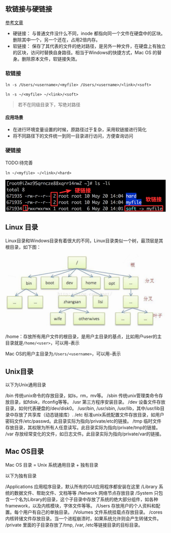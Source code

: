 ## 软链接与硬链接

[参考文章](https://www.jianshu.com/p/dde6a01c4094)

- 硬链接： 与普通文件没什么不同，inode 都指向同一个文件在硬盘中的区块。删除其中一个，另一个还在，占用2倍内存。
- 软链接： 保存了其代表的文件的绝对路径，是另外一种文件，在硬盘上有独立的区块，访问时替换自身路径。相当于Windows的快捷方式，Mac OS 的替身。删除原本文件，软链接失效。

### 软链接

```
ln -s /Users/<username>/<myfile> /Users/<username>/<link>/<soft>
```

```
ln -s ~/<myfile> ~/<link>/<soft>
```

> 若不在同级目录下，写绝对路径

#### 应用场景

- 在进行环境变量设置的时候，原路径过于复杂，采用软链接进行简化
- 将不同路径下的文件统一到同一目录进行访问，方便查询访问

### 硬链接

TODO:待完善

```
ln ~/<myfile> ~/<link>/<hard>
```

![img](/assets/images/linux/image-201908151615.png)

## Linux 目录

Linux目录和Windows目录有着很大的不同，Linux目录类似一个树，最顶层是其根目录，如下图：

![image-20190816100759803](/assets/images/linux/image-20190816100759803.png)

/home：存放所有用户文件的根目录，是用户主目录的基点，比如用户user的主目录就是`/home/<user>`，可以用`~`表示

Mac OS的用户主目录为`/Users/<username>`，可以用`~`表示

## Unix目录

以下为Unix通用目录

/bin       传统unix命令的存放目录，如ls，rm，mv等。 
/sbin      传统unix管理类命令存放目录，如fdisk，ifconfig等等。 
/usr       第三方程序安装目录。 
/dev       设备文件存放目录，如何代表硬盘的/dev/disk0。
/usr/bin, /usr/sbin, /usr/lib，其中/usr/lib目录中存放了共享库（动态链接库）. 
/etc       标准unix系统配置文件存放目录，如用户密码文件/etc/passwd。此目录实际为指向/private/etc的链接。 
/tmp       临时文件存放目录，其权限为所有人任意读写。此目录实际为指向/private/tmp的链接。 
/var       存放经常变化的文件，如日志文件。此目录实际为指向/private/var的链接。

## Mac OS目录

Mac OS 目录 = Unix 系统通用目录 + 独有目录

以下为独有目录

/Applications        应用程序目录，默认所有的GUI应用程序都安装在这里
/Library             系统的数据文件、帮助文件、文档等等
/Network             网络节点存放目录
/System              只包含一个名为Library的目录，这个子目录中存放了系统的绝大部分组件，如各种framework，以及内核模块，字体文件等等。
/Users               存放用户的个人资料和配置。每个用户有自己的单独目录。
/Volumes             文件系统挂载点存放目录。 
/cores               内核转储文件存放目录。当一个进程崩溃时，如果系统允许则会产生转储文件。 
/private             里面的子目录存放了/tmp, /var, /etc等链接目录的目标目录。